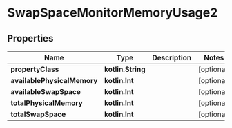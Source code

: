 
# SwapSpaceMonitorMemoryUsage2

## Properties
| Name | Type | Description | Notes |
| ------------ | ------------- | ------------- | ------------- |
| **propertyClass** | **kotlin.String** |  |  [optional] |
| **availablePhysicalMemory** | **kotlin.Int** |  |  [optional] |
| **availableSwapSpace** | **kotlin.Int** |  |  [optional] |
| **totalPhysicalMemory** | **kotlin.Int** |  |  [optional] |
| **totalSwapSpace** | **kotlin.Int** |  |  [optional] |



